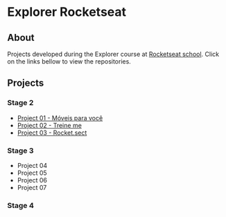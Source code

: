 # Explorer Rocketseat




## About

Projects developed during the Explorer course at [Rocketseat school](https://www.rocketseat.com.br/). Click on the links bellow to view the repositories.


## Projects

### Stage 2
* [Project 01 - Móveis para você](https://github.com/jeadamek/explorer-rocketseat/tree/main/stage-02/corrigindo-bugs-01)
* [Project 02 - Treine me](https://github.com/jeadamek/explorer-rocketseat/tree/main/stage-02/corrigindo-bugs-02)
* [Project 03 - Rocket.sect](https://github.com/jeadamek/explorer-rocketseat/tree/main/stage-02/recriando-layout)

### Stage 3
* Project 04
* Project 05
* Project 06
* Project 07

### Stage 4
